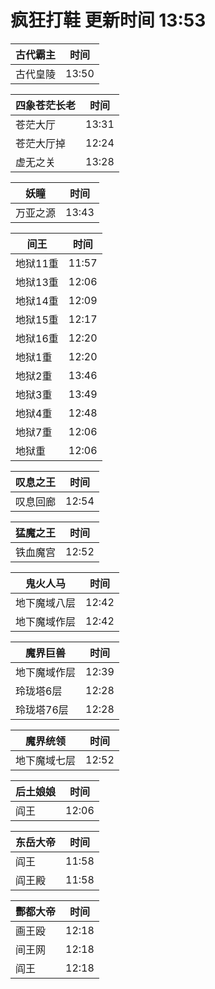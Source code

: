 # 疯狂打鞋 更新时间 13:53

| 古代霸主   | 时间    |
|--------|-------|
| 古代皇陵 | 13:50 |

| 四象苍茫长老   | 时间    |
|--------|-------|
| 苍茫大厅 | 13:31 |
| 苍茫大厅掉 | 12:24 |
| 虚无之关 | 13:28 |

| 妖瞳   | 时间    |
|--------|-------|
| 万亚之源 | 13:43 |

| 间王   | 时间    |
|--------|-------|
| 地狱11重 | 11:57 |
| 地狱13重 | 12:06 |
| 地狱14重 | 12:09 |
| 地狱15重 | 12:17 |
| 地狱16重 | 12:20 |
| 地狱1重 | 12:20 |
| 地狱2重 | 13:46 |
| 地狱3重 | 13:49 |
| 地狱4重 | 12:48 |
| 地狱7重 | 12:06 |
| 地狱重 | 12:06 |

| 叹息之王   | 时间    |
|--------|-------|
| 叹息回廊 | 12:54 |

| 猛魔之王   | 时间    |
|--------|-------|
| 铁血魔宫 | 12:52 |

| 鬼火人马   | 时间    |
|--------|-------|
| 地下魔域八层 | 12:42 |
| 地下魔域作层 | 12:42 |

| 魔界巨兽   | 时间    |
|--------|-------|
| 地下魔域作层 | 12:39 |
| 玲珑塔6层 | 12:28 |
| 玲珑塔76层 | 12:28 |

| 魔界统领   | 时间    |
|--------|-------|
| 地下魔域七层 | 12:52 |

| 后土娘娘   | 时间    |
|--------|-------|
| 阎王 | 12:06 |

| 东岳大帝   | 时间    |
|--------|-------|
| 阎王 | 11:58 |
| 阎王殿 | 11:58 |

| 酆都大帝   | 时间    |
|--------|-------|
| 画王殴 | 12:18 |
| 间王网 | 12:18 |
| 阎王 | 12:18 |